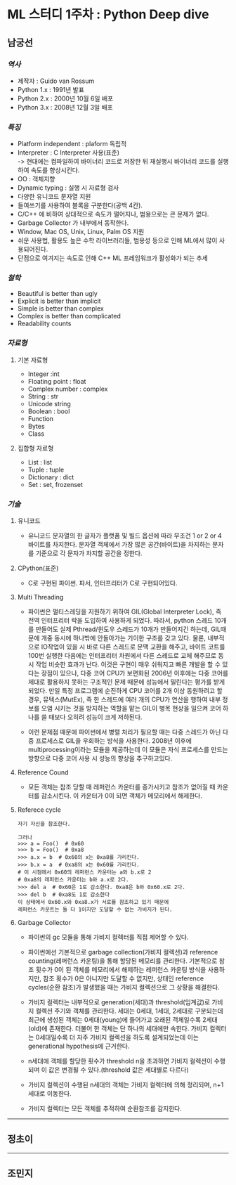 # ML 스터디 1주차 : Python Deep dive

## **남궁선**

### ***역사***
- 제작자 : Guido van Rossum
- Python 1.x : 1991년 발표
- Python 2.x : 2000년 10월 6일 배포
- Python 3.x : 2008년 12월 3일 배포

### ***특징***
- Platform independent : plaform 독립적
- Interpreter : C Interpreter 사용(표준)</br>
-> 현대에는 컴파일하여 바이너리 코드로 저장한 뒤 재실행시 바이너리 코드를 실행하여 속도를 향상시킨다.
- OO : 객체지향
- Dynamic typing : 실행 시 자료형 검사
- 다양한 유니코드 문자열 지원
- 들여쓰기를 사용하여 블록을 구분한다(공백 4칸).
- C/C++ 에 비하여 상대적으로 속도가 떨어지나, 범용으로는 큰 문제가 없다.
- Garbage Collector 가 내부에서 동작한다.
- Window, Mac OS, Unix, Linux, Palm OS 지원
- 쉬운 사용법, 활용도 높은 수학 라이브러리들, 범용성 등으로 인해 ML에서 많이 사용되어진다.
- 단점으로 여겨지는 속도로 인해 C++ ML 프레임워크가 활성화가 되는 추세 


### ***철학***
- Beautiful is better than ugly
- Explicit is better than implicit
- Simple is better than complex
- Complex is better than complicated
- Readability counts

### ***자료형***
1. 기본 자료형
    - Integer :int
    - Floating point : float
    - Complex number : complex
    - String : str
    - Unicode string    
    - Boolean : bool
    - Function
    - Bytes
    - Class

2. 집합형 자료형
    - List : list
    - Tuple : tuple
    - Dictionary : dict
    - Set : set, frozenset

### ***기술***
1. 유니코드    
    - 유니코드 문자열의 한 글자가 플랫폼 및 빌드 옵션에 따라 무조건 1 or 2 or 4 바이트를 차지한다. 문자열 객체에서 가장 많은 공간(바이트)을 차지하는 문자를 기준으로 각 문자가 차지할 공간을 정한다.

2. CPython(표준)    
    - C로 구현된 파이썬. 파서, 인터프리터가 C로 구현되어있다.    

3. Multi Threading    
    - 파이썬은 멀티스레딩을 지원하기 위하여 GIL(Global Interpreter Lock), 즉 전역 인터프리터 락을 도입하여 사용하게 되었다. 따라서, python 스레드 10개를 만들어도 실제 Pthread/윈도우 스레드가 10개가 만들어지긴 하는데, GIL때문에 개중 동시에 하나밖에 안돌아가는 기이한 구조를 갖고 있다. 물론, 내부적으로 IO작업이 있을 시 바로 다른 스레드로 문맥 교환을 해주고, 바이트 코트를 100번 실행한 다음에는 인터프리터 차원에서 다른 스레드로 교체 해주므로 동시 작업 비슷한 효과가 난다. 이것은 구현이 매우 쉬워지고 빠른 개발을 할 수 있다는 장점이 있으나, 다중 코어 CPU가 보편화된 2006년 이후에는 다중 코어를 제대로 활용하지 못하는 구조적인 문제 때문에 성능에서 밀린다는 평가를 받게 되었다. 만일 특정 프로그램에 순진하게 CPU 코어를 2개 이상 동원하려고 할 경우, 뮤텍스(MutEx), 즉 한 스레드에 여러 개의 CPU가 연산을 행하여 내부 정보를 오염 시키는 것을 방지하는 역할을 맡는 GIL이 병목 현상을 일으켜 코어 하나를 쓸 때보다 오히려 성능이 크게 저하된다.

    - 이런 문제점 때문에 파이썬에서 병렬 처리가 필요할 때는 다중 스레드가 아닌 다중 프로세스로 GIL을 우회하는 방식을 사용한다. 2008년 이후에 multiprocessing이라는 모듈을 제공하는데 이 모듈은 자식 프로세스를 만드는 방향으로 다중 코어 사용 시 성능의 향상을 추구하고있다.    

4. Reference Cound    
    - 모든 객체는 참조 당할 때 레퍼런스 카운터를 증가시키고 참조가 없어질 때 카운터를 감소시킨다. 이 카운터가 0이 되면 객체가 메모리에서 해제한다.
    
5. Referece cycle    
    ```
    자기 자신을 참조한다.

    그러나
    >>> a = Foo()  # 0x60
    >>> b = Foo()  # 0xa8
    >>> a.x = b  # 0x60의 x는 0xa8를 가리킨다.
    >>> b.x = a  # 0xa8의 x는 0x60를 가리킨다.
    # 이 시점에서 0x60의 레퍼런스 카운터는 a와 b.x로 2
    # 0xa8의 레퍼런스 카운터는 b와 a.x로 2다.
    >>> del a  # 0x60은 1로 감소한다. 0xa8은 b와 0x60.x로 2다.
    >>> del b  # 0xa8도 1로 감소한다
    이 상태에서 0x60.x와 0xa8.x가 서로를 참조하고 있기 때문에
    레퍼런스 카운트는 둘 다 1이지만 도달할 수 없는 가비지가 된다.
    ```
6. Garbage Collector    
    - 파이썬의 gc 모듈을 통해 가비지 컬렉터를 직접 제어할 수 있다.

    - 파이썬에선 기본적으로 garbage collection(가비지 컬렉션)과 reference counting(레퍼런스 카운팅)을 통해 할당된 메모리를 관리한다. 기본적으로 참조 횟수가 0이 된 객체를 메모리에서 해제하는 레퍼런스 카운팅 방식을 사용하지만, 참조 횟수가 0은 아니지만 도달할 수 없지만, 상태인 reference cycles(순환 참조)가 발생했을 때는 가비지 컬렉션으로 그 상황을 해결한다.

    - 가비지 컬렉터는 내부적으로 generation(세대)과 threshold(임계값)로 가비지 컬렉션 주기와 객체를 관리한다. 세대는 0세대, 1세대, 2세대로 구분되는데 최근에 생성된 객체는 0세대(young)에 들어가고 오래된 객체일수록 2세대(old)에 존재한다. 더불어 한 객체는 단 하나의 세대에만 속한다. 가비지 컬렉터는 0세대일수록 더 자주 가비지 컬렉션을 하도록 설계되었는데 이는 generational hypothesis에 근거한다.

    - n세대에 객체를 할당한 횟수가 threshold n을 초과하면 가비지 컬렉션이 수행되며 이 값은 변경될 수 있다.(threshold 값은 세대별로 다르다)

    - 가비지 컬렉션이 수행된 n세대의 객체는 가비지 컬렉터에 의해 정리되며, n+1세대로 이동한다.

    - 가비지 컬렉터는 모든 객체를 추적하여 순환참조를 감지한다.
--------------
## **정초이**
--------------
## **조민지**